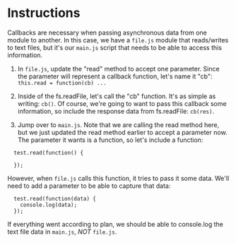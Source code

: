 # **Instructions**

Callbacks are necessary when passing asynchronous data from one module to another. In this case, we have a `file.js` module that reads/writes to text files, but it's our `main.js` script that needs to be able to access this information.

1. In `file.js`, update the "read" method to accept one parameter. Since the parameter will represent a callback function, let's name it "cb": `this.read = function(cb) ...`

2. Inside of the fs.readFile, let's call the "cb" function. It's as simple as writing: `cb()`. Of course, we're going to want to pass this callback some information, so include the response data from fs.readFile: `cb(res)`.

3. Jump over to `main.js`. Note that we are calling the read method here, but we just updated the read method earlier to accept a parameter now. The parameter it wants is a function, so let's include a function:

```
  test.read(function() {

  });
```

However, when `file.js` calls this function, it tries to pass it some data. We'll need to add a parameter to be able to capture that data:

```
  test.read(function(data) {
    console.log(data);
  });
```

If everything went according to plan, we should be able to console.log the text file data in `main.js`, _NOT_ `file.js`.